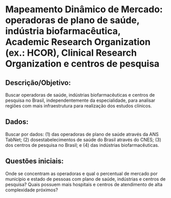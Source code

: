 # Mapeamento Dinâmico de Mercado: operadoras de plano de saúde, indústria biofarmacêutica, Academic Research Organization (ex.: HCOR), Clinical Research Organization e centros de pesquisa
## Descrição/Objetivo:
Buscar operadoras de saúde, indústrias biofarmacêuticas e centros de pesquisa no Brasil, independentemente da especialidade, para analisar regiões com mais infraestrutura para realização dos estudos clínicos.
## Dados: 
Buscar por dados: (1) das operadoras de plano de saúde através da ANS TabNet; (2) dosestabelecimentos de saúde do Brasil através do CNES; (3) dos centros de pesquisa no Brasil; e (4) das indústrias biofarmacêuticas.
## Questões iniciais:
Onde se concentram as operadoras e qual o percentual de mercado por município e estado de pessoas com plano de saúde, indústrias e centros de pesquisa? Quais possuem mais hospitais e centros de atendimento de alta complexidade próximos?